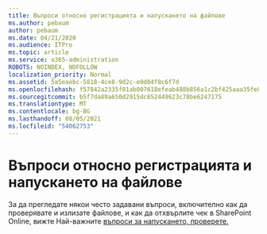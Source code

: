 ```yaml
---
title: Въпроси относно регистрацията и напускането на файлове
ms.author: pebaum
author: pebaum
ms.date: 04/21/2020
ms.audience: ITPro
ms.topic: article
ms.service: o365-administration
ROBOTS: NOINDEX, NOFOLLOW
localization_priority: Normal
ms.assetid: 5a5eaebc-5818-4ce8-9d2c-e0d04f8c6f7d
ms.openlocfilehash: f57842a2335f81ab007618efeab488b856a1c2bf425aaa35fe8912dcece25c7e
ms.sourcegitcommit: b5f7da89a650d2915dc652449623c78be6247175
ms.translationtype: MT
ms.contentlocale: bg-BG
ms.lasthandoff: 08/05/2021
ms.locfileid: "54062753"
---
```

# <a name="questions-about-check-in-and-out-files"></a>Въпроси относно регистрацията и напускането на файлове

За да прегледате някои често задавани въпроси, включително как да проверявате и излизате файлове, и как да отхвърлите чек в SharePoint Online, вижте Най-важните [въпроси за напускането, проверете.](https://go.microsoft.com/fwlink/?linkid=2018786)
  

